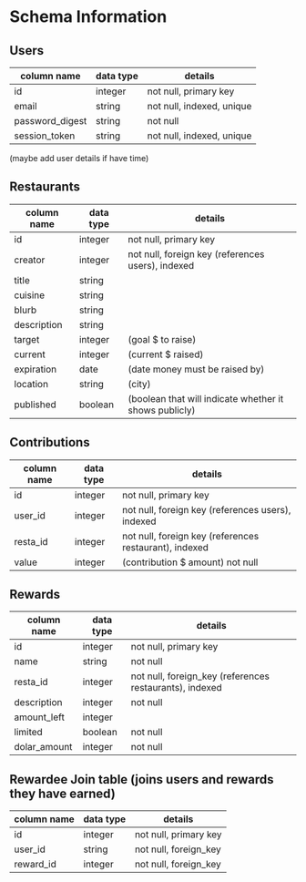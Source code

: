 # Schema Information

## Users
column name     | data type | details
----------------|-----------|-----------------------
id              | integer   | not null, primary key
email        | string    | not null, indexed, unique
password_digest | string    | not null
session_token   | string    | not null, indexed, unique
(maybe add user details if have time)

## Restaurants
column name | data type | details
------------|-----------|-----------------------
id          | integer   | not null, primary key
creator     | integer   | not null, foreign key (references users), indexed
title       | string    |
cuisine     | string    |
blurb       | string    |
description | string    |
target      | integer   | (goal $ to raise)
current     | integer   | (current $ raised)
expiration  | date      | (date money must be raised by)
location    | string    | (city)
published   | boolean   | (boolean that will indicate whether it shows publicly)


## Contributions
column name | data type | details
------------|-----------|-----------------------
id          | integer   | not null, primary key
user_id     | integer   | not null, foreign key (references users), indexed
resta_id    | integer   | not null, foreign key (references restaurant), indexed
value       | integer   | (contribution $ amount) not null

## Rewards
column name | data type | details
------------|-----------|-----------------------
id          | integer   | not null, primary key
name        | string    | not null
resta_id    | integer   | not null, foreign_key (references restaurants), indexed
description | integer   | not null
amount_left | integer   |
limited     | boolean   | not null
dolar_amount| integer   | not null


## Rewardee Join table (joins users and rewards they have earned)
column name | data type | details
------------|-----------|-----------------------
id          | integer   | not null, primary key
user_id     | string    | not null, foreign_key
reward_id   | integer   | not null, foreign_key

